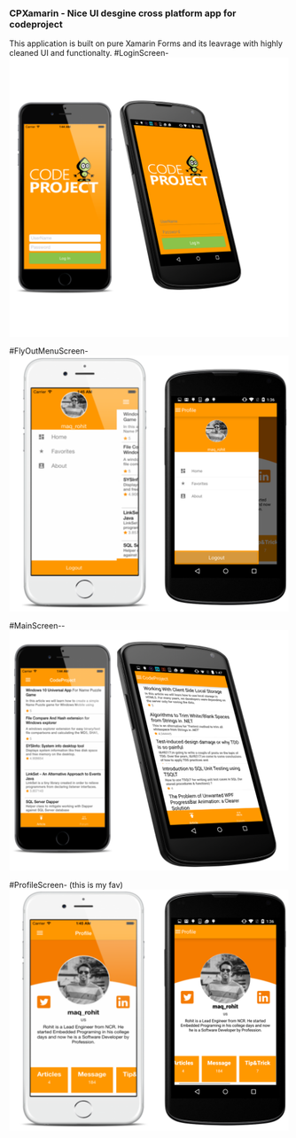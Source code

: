 ### CPXamarin - Nice UI desgine cross platform app for codeproject
This application is built on pure Xamarin Forms and its leavrage with highly cleaned UI and functionalty.
#LoginScreen-
![](/CPMobile/CPMobile/Image/1.png)

#FlyOutMenuScreen-
![](/CPMobile/CPMobile/Image/3.png)

#MainScreen--
![](/CPMobile/CPMobile/Image/4.png)

#ProfileScreen- (this is my fav) 
![](/CPMobile/CPMobile/Image/5.png)





